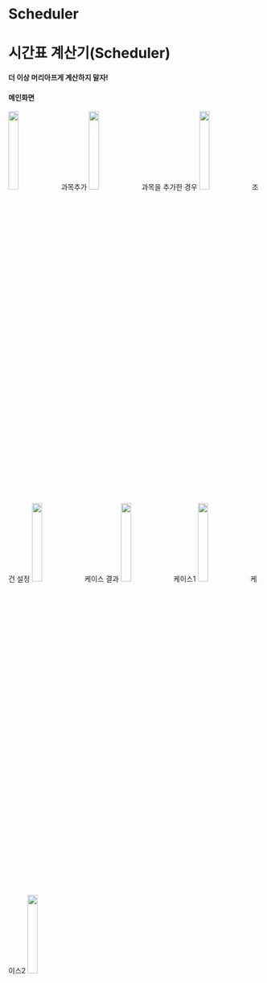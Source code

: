 # Scheduler

# 시간표 계산기(Scheduler)

#### 더 이상 머리아프게 계산하지 말자!
#### 메인화면
<img src = "https://github.com/geunseok95/Scheduler/blob/master/readmefile/empty_main.png?raw=true" width="20%">
과목추가
<img src = "https://github.com/geunseok95/Scheduler/blob/master/readmefile/add.png?raw=true" width="20%">
과목을 추가한 경우
<img src = "https://github.com/geunseok95/Scheduler/blob/master/readmefile/list.png?raw=true" width="20%">
조건 설정
<img src = "https://github.com/geunseok95/Scheduler/blob/master/readmefile/case.png?raw=true" width="20%">
케이스 결과
<img src = "https://github.com/geunseok95/Scheduler/blob/master/readmefile/case.png?raw=true" width="20%">
케이스1
<img src = "https://github.com/geunseok95/Scheduler/blob/master/readmefile/case3.png?raw=true" width="20%">
케이스2
<img src = "https://github.com/geunseok95/Scheduler/blob/master/readmefile/case4.png?raw=true" width="20%">


